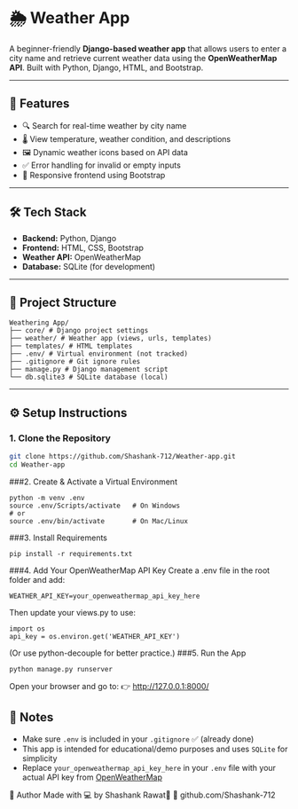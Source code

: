 # 🌦️ Weather App

A beginner-friendly **Django-based weather app** that allows users to enter a city name and retrieve current weather data using the **OpenWeatherMap API**. Built with Python, Django, HTML, and Bootstrap.

---

## 🚀 Features

- 🔍 Search for real-time weather by city name
- 🌡️ View temperature, weather condition, and descriptions
- 🖼️ Dynamic weather icons based on API data
- ✅ Error handling for invalid or empty inputs
- 🎨 Responsive frontend using Bootstrap

---

## 🛠️ Tech Stack

- **Backend:** Python, Django
- **Frontend:** HTML, CSS, Bootstrap
- **Weather API:** OpenWeatherMap
- **Database:** SQLite (for development)

---

## 📁 Project Structure
```
Weathering App/
├── core/ # Django project settings
├── weather/ # Weather app (views, urls, templates)
├── templates/ # HTML templates
├── .env/ # Virtual environment (not tracked)
├── .gitignore # Git ignore rules
├── manage.py # Django management script
└── db.sqlite3 # SQLite database (local)
```


---

## ⚙️ Setup Instructions

### 1. Clone the Repository

```bash
git clone https://github.com/Shashank-712/Weather-app.git
cd Weather-app
```
###2. Create & Activate a Virtual Environment
```
python -m venv .env
source .env/Scripts/activate   # On Windows
# or
source .env/bin/activate       # On Mac/Linux
```
###3. Install Requirements
```
pip install -r requirements.txt
```
###4. Add Your OpenWeatherMap API Key
Create a .env file in the root folder and add:
```
WEATHER_API_KEY=your_openweathermap_api_key_here
```
Then update your views.py to use:
```
import os
api_key = os.environ.get('WEATHER_API_KEY')
```
(Or use python-decouple for better practice.)
###5. Run the App
```
python manage.py runserver
```
Open your browser and go to:
👉 http://127.0.0.1:8000/

## 📌 Notes

- Make sure `.env` is included in your `.gitignore` ✅ (already done)
- This app is intended for educational/demo purposes and uses `SQLite` for simplicity
- Replace `your_openweathermap_api_key_here` in your `.env` file with your actual API key from [OpenWeatherMap](https://openweathermap.org/)


🙌 Author
Made with 💻 by Shashank Rawat👹
🔗 github.com/Shashank-712
